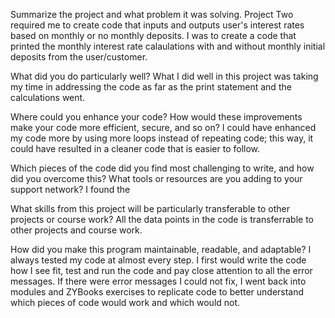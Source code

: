 Summarize the project and what problem it was solving.
Project Two required me to create code that inputs and outputs user's interest rates based on monthly or no monthly deposits. I was to create a code that printed the monthly interest rate calaulations with and without monthly initial deposits from the user/customer. 

What did you do particularly well?
What I did well in this project was taking my time in addressing the code as far as the print statement and the calculations went. 

Where could you enhance your code? How would these improvements make your code more efficient, secure, and so on?
I could have enhanced my code more by using more loops instead of repeating code; this way, it could have resulted in a cleaner code that is easier to follow.

Which pieces of the code did you find most challenging to write, and how did you overcome this? What tools or resources are you adding to your support network?
I found the 

What skills from this project will be particularly transferable to other projects or course work?
All the data points in the code is transferrable to other projects and course work. 

How did you make this program maintainable, readable, and adaptable?
I always tested my code at almost every step. I first would write the code how I see fit, test and run the code and pay close attention to all the error messages. If there were error messages I could not fix, I went back into modules and ZYBooks exercises to replicate code to better understand which pieces of code would work and which would not.
